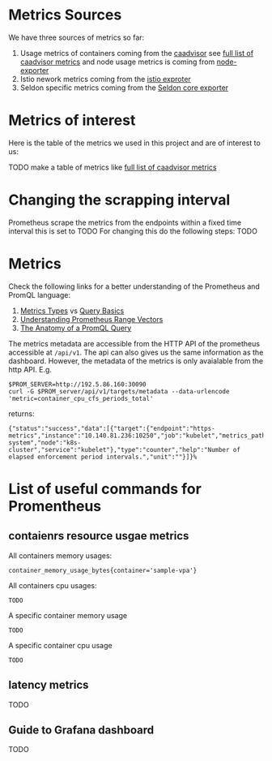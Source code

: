 # Metrics Sources

We have three sources of metrics so far:
1. Usage metrics of containers coming from the [caadvisor](https://github.com/google/cadvisor) see [full list of caadvisor metrics](https://github.com/google/cadvisor/blob/master/docs/storage/prometheus.md#prometheus-container-metrics) and node usage metrics is coming from [node-exporter](https://github.com/prometheus/node_exporter)
2. Istio nework metrics coming from the [istio exproter](https://istio.io/latest/docs/ops/integrations/prometheus/)
3. Seldon specific metrics coming from the [Seldon core exporter](https://docs.seldon.io/projects/seldon-core/en/latest/analytics/analytics.html)

# Metrics of interest
Here is the table of the metrics we used in this project and are of interest to us:

TODO make a table of metrics like [full list of caadvisor metrics](https://github.com/google/cadvisor/blob/master/docs/storage/prometheus.md#prometheus-container-metrics)

# Changing the scrapping interval
Prometheus scrape the metrics from the endpoints within a fixed time interval this is set to TODO
For changing this do the following steps:
TODO

# Metrics
Check the following links for a better understanding of the Prometheus and PromQL language:
1. [Metrics Types](https://prometheus.io/docs/concepts/metric_types/) vs [Query Basics](https://prometheus.io/docs/prometheus/latest/querying/basics/#expression-language-data-types)
2. [Understanding Prometheus Range Vectors](https://satyanash.net/software/2021/01/04/understanding-prometheus-range-vectors.html#:~:text=Instant%20vectors%20have%20a%20single,on%20them%3B%20Range%20vectors%20cannot.)
3. [The Anatomy of a PromQL Query](https://promlabs.com/blog/2020/06/18/the-anatomy-of-a-promql-query)


The metrics metadata are accessible from the HTTP API of the prometheus accessible at `/api/v1`. The api can also gives us the same information as the dashboard. However, the metadata of the metrics is only avaialable from the http API. E.g.
```
$PROM_SERVER=http://192.5.86.160:30090
curl -G $PROM_server/api/v1/targets/metadata --data-urlencode 'metric=container_cpu_cfs_periods_total'
```
returns:
```
{"status":"success","data":[{"target":{"endpoint":"https-metrics","instance":"10.140.81.236:10250","job":"kubelet","metrics_path":"/metrics/cadvisor","namespace":"kube-system","node":"k8s-cluster","service":"kubelet"},"type":"counter","help":"Number of elapsed enforcement period intervals.","unit":""}]}%
```

# List of useful commands for Promentheus
## contaienrs resource usgae metrics

All containers memory usages:
```
container_memory_usage_bytes{container='sample-vpa'}
```
All containers cpu usages:
```
TODO
```
A specific container memory usage
```
TODO
```
A specific container cpu usage
```
TODO
```
## latency metrics
TODO

## Guide to Grafana dashboard
TODO
